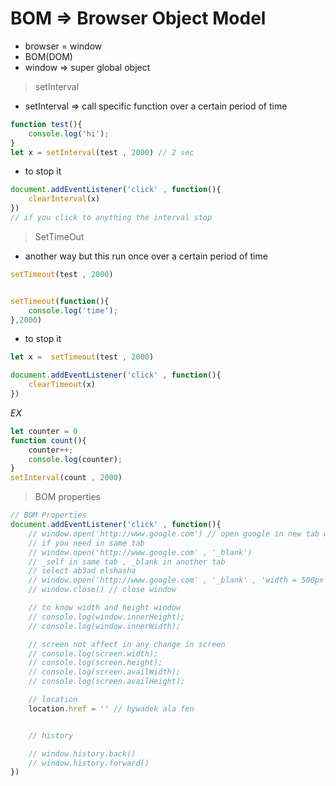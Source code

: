 # BOM => Browser Object Model
- browser = window
- BOM(DOM)
- window => super global object

> setInterval
- setInterval => call specific function over a certain period of time

```js
function test(){
    console.log('hi');
}
let x = setInterval(test , 2000) // 2 sec
```
- to stop it 
```js
document.addEventListener('click' , function(){
    clearInterval(x)
})
// if you click to anything the interval stop
```

> SetTimeOut
- another way but this run once over a certain period of time
```js
setTimeout(test , 2000)


setTimeout(function(){
    console.log('time');
},2000)
```
- to stop it 
```js
let x =  setTimeout(test , 2000)

document.addEventListener('click' , function(){
    clearTimeout(x)
})

```

*EX*
```js
let counter = 0
function count(){
    counter++;
    console.log(counter);
}
setInterval(count , 2000)
```

> BOM properties
```js
// BOM Properties
document.addEventListener('click' , function(){
    // window.open('http://www.google.com') // open google in new tab when click
    // if you need in same tab
    // window.open('http://www.google.com' , '_blank')
    // _self in same tab , _blank in another tab
    // select ab3ad elshasha
    // window.open('http://www.google.com' , '_blank' , 'width = 500px , height = 500px')
    // window.close() // close window

    // to know width and height window
    // console.log(window.innerHeight);
    // console.log(window.innerWidth);

    // screen not affect in any change in screen
    // console.log(screen.width);
    // console.log(screen.height);
    // console.log(screen.availWidth);
    // console.log(screen.availHeight);

    // location
    location.href = '' // hywadek ala fen


    // history

    // window.history.back()
    // window.history.forward() 
})
```